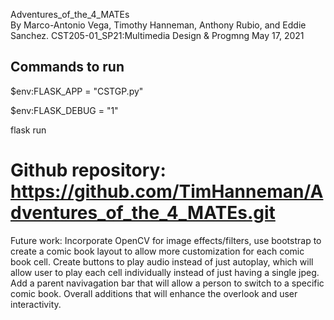  Adventures_of_the_4_MATEs<br>
 By Marco-Antonio Vega, Timothy Hanneman, Anthony Rubio, and Eddie Sanchez.
 CST205-01_SP21:Multimedia Design & Progmng
 May 17, 2021

## Commands to run ##

$env:FLASK_APP = "CSTGP.py"


$env:FLASK_DEBUG = "1"


flask run


# Github repository: https://github.com/TimHanneman/Adventures_of_the_4_MATEs.git

Future work: Incorporate OpenCV for image effects/filters, use bootstrap to create a comic book layout to allow more customization for each comic book cell. Create buttons to play audio instead of just autoplay, which will allow user to play each cell individually instead of just having a single jpeg. Add a parent navivagation bar that will allow a person to switch to a specific comic book. Overall additions that will enhance the overlook and user interactivity.
